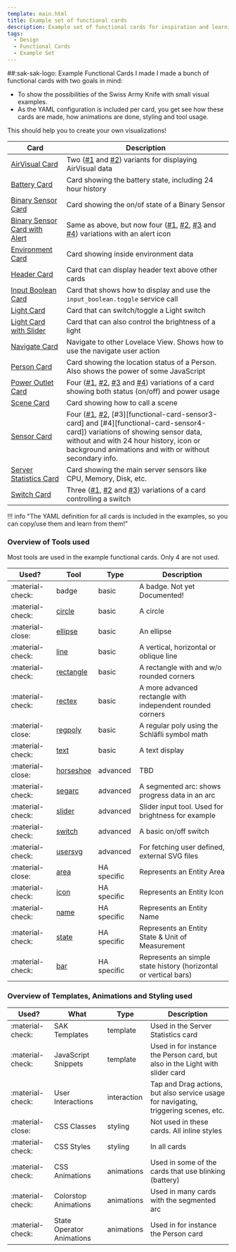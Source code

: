 ```yaml
---
template: main.html
title: Example set of functional cards
description: Example set of functional cards for inspiration and learning how to craete and use certain functionality and tools
tags:
  - Design
  - Functional Cards
  - Example Set
---
```

<!-- GT/GL -->

##:sak-sak-logo: Example Functional Cards I made
I made a bunch of functional cards with two goals in mind:

- To show the possibilities of the Swiss Army Knife with small visual examples.
- As the YAML configuration is included per card, you get see how these cards are made, how animations are done, styling and tool usage.

This should help you to create your own visualizations!

| Card | Description |
| ---- | ----------- |
| [AirVisual Card][functional-card-airvisual1-card] | Two ([\#1][functional-card-airvisual1-card] and [\#2][functional-card-airvisual2-card]) variants for displaying AirVisual data |
| [Battery Card][functional-card-battery-sensor2-card] | Card showing the battery state, including 24 hour history |
| [Binary Sensor Card][functional-card-binary-sensor1-card] | Card showing the on/of state of a Binary Sensor |
| [Binary Sensor Card with Alert][functional-card-binary-sensor-alert1-card] | Same as above, but now four ([\#1][functional-card-binary-sensor-alert1-card], [\#2][functional-card-binary-sensor-alert2-card], [\#3][functional-card-binary-sensor-alert3-card] and [\#4][functional-card-binary-sensor-alert4-card]) variations with an alert icon |
| [Environment Card][functional-card-environment-card] | Card showing inside environment data |
| [Header Card][functional-card-header-card] | Card that can display header text above other cards |
| [Input Boolean Card][functional-card-input-boolean-card] | Card that shows how to display and use the `input_boolean.toggle` service call |
| [Light Card][functional-card-light-card] | Card that can switch/toggle a Light switch |
| [Light Card with Slider][functional-card-light-slider-card] | Card that can also control the brightness of a light |
| [Navigate Card][functional-card-navigate-card] | Navigate to other Lovelace View. Shows how to use the navigate user action |
| [Person Card][functional-card-person-card] | Card showing the location status of a Person. Also shows the power of some JavaScript |
| [Power Outlet Card][functional-card-power-outlet1-card] | Four ([\#1][functional-card-power-outlet1-card], [\#2][functional-card-power-outlet2-card], [\#3][functional-card-power-outlet3-card] and [\#4][functional-card-power-outlet4-card]) variations of a card showing both status (on/off) and power usage |
| [Scene Card][functional-card-scene-card] | Card showing how to call a scene |
| [Sensor Card][functional-card-sensor1-card] | Four ([\#1][functional-card-sensor1-card], [\#2][functional-card-sensor2-card], [\#3][functional-card-sensor3-card] and [\#4][functional-card-sensor4-card]) variations of showing sensor data, without and with 24 hour history, icon or background animations and with or without secondary info. |
| [Server Statistics Card][functional-card-server-statistics-card] | Card showing the main server sensors like CPU, Memory, Disk, etc. |
| [Switch Card][functional-card-switch1-card] | Three ([\#1][functional-card-switch1-card], [\#2][functional-card-switch2-card] and [\#3][functional-card-switch3-card]) variations of a card controlling a switch |

!!! info "The YAML definition for all cards is included in the examples, so you can copy/use them and learn from them!"

### Overview of Tools used

Most tools are used in the example functional cards. Only 4 are not used.

| Used?            | Tool                                                  | Type        | Description |
|----------------- | ----------------------------------------------------- | ----------- | ----------- |
| :material-check: | badge                                                 | basic       | A badge. Not yet Documented! |
| :material-check: | [circle][swiss-army-knife-basic-tool-circle]          | basic       | A circle |
| :material-close: | [ellipse][swiss-army-knife-basic-tool-ellipse]        | basic       | An ellipse |
| :material-check: | [line][swiss-army-knife-basic-tool-line]              | basic       | A vertical, horizontal or oblique line |
| :material-check: | [rectangle][swiss-army-knife-basic-tool-rectangle]    | basic       | A rectangle with and w/o rounded corners |
| :material-check: | [rectex][swiss-army-knife-basic-tool-rectex]          | basic       | A more advanced rectangle with independent rounded corners |
| :material-close: | [regpoly][swiss-army-knife-basic-tool-regpoly]        | basic       | A regular poly using the Schläfli symbol math |
| :material-check: | [text][swiss-army-knife-basic-tool-text]              | basic       | A text display |
| :material-close: | [horseshoe][swiss-army-knife-advanced-tool-horseshoe] | advanced    | TBD |
| :material-check: | [segarc][swiss-army-knife-advanced-tool-segarc]       | advanced    | A segmented arc: shows progress data in an arc |
| :material-check: | [slider][swiss-army-knife-advanced-tool-slider]       | advanced    | Slider input tool. Used for brightness for example |
| :material-check: | [switch][swiss-army-knife-advanced-tool-switch]       | advanced    | A basic on/off switch |
| :material-check: | [usersvg][swiss-army-knife-advanced-tool-usersvg]     | advanced    | For fetching user defined, external SVG files |
| :material-close: | [area][swiss-army-knife-ha-tool-area]                 | HA specific | Represents an Entity Area |
| :material-check: | [icon][swiss-army-knife-ha-tool-icon]                 | HA specific | Represents an Entity Icon |
| :material-check: | [name][swiss-army-knife-ha-tool-name]                 | HA specific | Represents an Entity Name |
| :material-check: | [state][swiss-army-knife-ha-tool-state]               | HA specific | Represents an Entity State & Unit of Measurement |
| :material-check: | [bar][swiss-army-knife-ha-tool-bar]                   | HA specific | Represents an simple state history (horizontal or vertical bars)|

### Overview of Templates, Animations and Styling used

| Used?            | What                                                  | Type        | Description |
|----------------- | ----------------------------------------------------- | ----------- | ----------- |
| :material-check: | SAK Templates                                         | template    | Used in the Server Statistics card |
| :material-check: | JavaScript Snippets                                   | template    | Used in for instance the Person card, but also in the Light with slider card|
| :material-check: | User Interactions                                     | interaction | Tap and Drag actions, but also service usage for navigating, triggering scenes, etc.|
| :material-close: | CSS Classes                                           | styling | Not used in these cards. All inline styles|
| :material-check: | CSS Styles                                            | styling | In all cards|
| :material-check: | CSS Animations                                        | animations | Used in some of the cards that use blinking (battery)|
| :material-check: | Colorstop Animations                                  | animations | Used in many cards with the segmented arc|
| :material-check: | State Operator Animations                             | animations | Used in for instance the Person card|

<!-- Image references -->

[AmoebeLabs Swiss Army Knife Custom Card Example 12]: ../assets/screenshots/sak-example-12.png
[AmoebeLabs Swiss Army Knife Custom Card Example 12 Light - Wide cards]: ../assets/screenshots/sak-example-12-m3-d06-light.png "Swiss Army Knife Example 12 - Wide cards, light theme"
[AmoebeLabs Swiss Army Knife Custom Card Example 12 Dark - Wide cards]: ../assets/screenshots/sak-example-12-m3-d06-dark.png "Swiss Army Knife Example 12 - Wide cards, dark theme"
[AmoebeLabs Swiss Army Knife Custom Card Example 12 Cards]: ../assets/screenshots/swiss-army-knife-example-12c-800x800.gif

<!--- Internal References... --->
[Swiss Army Knife Tutorial 02]: ../tutorials/10-step-tutorial-02-intro.md
[Swiss Army Knife Example 12]: ../examples/example-12.md
[Swiss Army Knife CSS Classes]: ../basics/styling/classes.md

[swiss-army-knife-basic-tool-circle]: ../tools/circle-tool.md "Swiss Army Knife - Circle Tool"
[swiss-army-knife-basic-tool-ellipse]: ../tools/ellipse-tool.md "Swiss Army Knife - Ellipse Tool"
[swiss-army-knife-basic-tool-line]: ../tools/line-tool.md "Swiss Army Knife - Line Tool"
[swiss-army-knife-basic-tool-rectangle]: ../tools/rectangle-tool.md "Swiss Army Knife - Rectangle Tool"
[swiss-army-knife-basic-tool-rectex]: ../tools/rectangle-ex-tool.md "Swiss Army Knife - Rectangle Ex Tool"
[swiss-army-knife-basic-tool-regpoly]: ../tools/regular-poly-tool.md "Swiss Army Knife - Regular Poly Tool"
[swiss-army-knife-basic-tool-text]: ../tools/text-tool.md "Swiss Army Knife - Text Tool"
[swiss-army-knife-advanced-tool-horseshoe]: ../tools/horseshoe-tool.md "Swiss Army Knife - Horse shoe Tool"
[swiss-army-knife-advanced-tool-segarc]: ../tools/segarc-tool.md "Swiss Army Knife - Segmented Arc Tool"
[swiss-army-knife-advanced-tool-slider]: ../tools/slider-tool.md "Swiss Army Knife - Slider Tool"
[swiss-army-knife-advanced-tool-switch]: ../tools/switch-tool.md "Swiss Army Knife - Switch Tool"
[swiss-army-knife-advanced-tool-usersvg]: ../tools/usersvg-tool.md "Swiss Army Knife - User SVG Tool"
[swiss-army-knife-ha-tool-area]: ../tools/entity-area-tool.md "Swiss Army Knife - Entity Area Tool"
[swiss-army-knife-ha-tool-icon]: ../tools/entity-icon-tool.md "Swiss Army Knife - Entity Icon Tool"
[swiss-army-knife-ha-tool-name]: ../tools/entity-name-tool.md "Swiss Army Knife - Entity Name Tool"
[swiss-army-knife-ha-tool-state]: ../tools/entity-state-tool.md "Swiss Army Knife - Entity State Tool"
[swiss-army-knife-ha-tool-bar]: ../tools/entity-barchart-tool.md "Swiss Army Knife - Entity History Bar Tool"

[functional-card-airvisual1-card]: functional-card-airvisual1-card.md
[functional-card-airvisual2-card]: functional-card-airvisual2-card.md
[functional-card-battery-sensor2-card]: functional-card-battery-sensor2-card.md
[functional-card-binary-sensor1-card]: functional-card-binary-sensor1-card.md
[functional-card-binary-sensor-alert1-card]: functional-card-binary-sensor-alert1-card.md
[functional-card-binary-sensor-alert2-card]: functional-card-binary-sensor-alert2-card.md
[functional-card-binary-sensor-alert3-card]: functional-card-binary-sensor-alert3-card.md
[functional-card-binary-sensor-alert4-card]: functional-card-binary-sensor-alert4-card.md
[functional-card-environment-card]: functional-card-environment-card.md
[functional-card-header-card]: functional-card-header-card.md
[functional-card-input-boolean-card]: functional-card-input-boolean-card.md
[functional-card-light-card]: functional-card-light-card.md
[functional-card-light-slider-card]: functional-card-light-slider-card.md
[functional-card-navigate-card]: functional-card-navigate-card.md
[functional-card-person-card]: functional-card-person-card.md
[functional-card-power-outlet1-card]: functional-card-power-outlet1-card.md
[functional-card-power-outlet2-card]: functional-card-power-outlet2-card.md
[functional-card-power-outlet3-card]: functional-card-power-outlet3-card.md
[functional-card-power-outlet4-card]: functional-card-power-outlet4-card.md
[functional-card-scene-card]: functional-card-scene-card.md
[functional-card-sensor1-card]: functional-card-sensor1-card.md
[functional-card-sensor2-card]: functional-card-sensor2-card.md
[functional-card-server-statistics-card]: functional-card-server-statistics-card.md
[functional-card-switch1-card]: functional-card-switch1-card.md
[functional-card-switch2-card]: functional-card-switch2-card.md
[functional-card-switch3-card]: functional-card-switch3-card.md

<!--- External References... --->

[ham3-d06-url]: https://material3-themes-manual.amoebelabs.com/examples/material3-example-theme-d06-tealblue/
[ham3-url]: https://material3-themes-manual.amoebelabs.com/
[ham3-c12-url]: https://material3-themes-manual.amoebelabs.com/examples/material3-example-theme-c12-magenta/